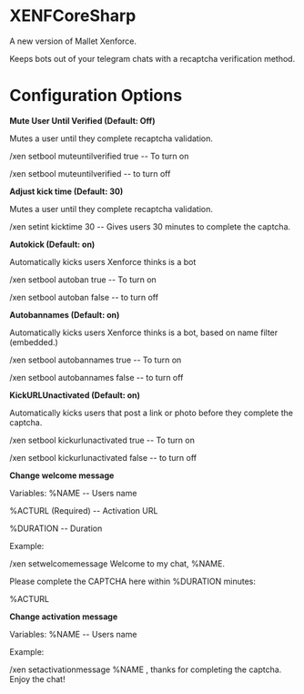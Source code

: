 # XENFCoreSharp

A new version of Mallet Xenforce.

Keeps bots out of your telegram chats with a recaptcha verification method.


# Configuration Options 


**Mute User Until Verified (Default: Off)**

Mutes a user until they complete recaptcha validation.


/xen setbool muteuntilverified true  -- To turn on 

/xen setbool muteuntilverified -- to turn off




**Adjust kick time (Default: 30)**

Mutes a user until they complete recaptcha validation.

/xen setint kicktime 30 -- Gives users 30 minutes to complete the captcha. 



**Autokick (Default: on)**

Automatically kicks users Xenforce thinks is a bot


/xen setbool autoban true  -- To turn on 

/xen setbool autoban false -- to turn off



**Autobannames (Default: on)**

Automatically kicks users Xenforce thinks is a bot, based on name filter (embedded.)


/xen setbool autobannames true  -- To turn on 

/xen setbool autobannames false -- to turn off


**KickURLUnactivated (Default: on)**

Automatically kicks users that post a link or photo before they complete the captcha.


/xen setbool kickurlunactivated true  -- To turn on 

/xen setbool kickurlunactivated false -- to turn off


**Change welcome message**

Variables: 
%NAME -- Users name 

%ACTURL (Required) -- Activation URL 

%DURATION -- Duration

Example:

/xen setwelcomemessage Welcome to my chat, %NAME. 

Please complete the CAPTCHA here within %DURATION minutes: 

%ACTURL




**Change activation message**

Variables: 
%NAME -- Users name 

Example:

/xen setactivationmessage %NAME , thanks for completing the captcha. Enjoy the chat! 




  

